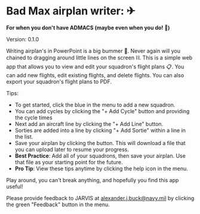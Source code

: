 # Bad Max airplan writer: ✈

**For when you don't have ADMACS (maybe even when you do! 🤣)**

Version: 0.1.0

Writing airplan's in PowerPoint is a big bummer 🤬.
Never again will you chained to dragging around little lines on the screen ⛓.
This is a simple web app that allows you to view and edit your squadron's flight plans 📋.
You can add new flights, edit existing flights, and delete flights. You can also export your squadron's flight plans to PDF.

Tips:

- To get started, click the blue  in the menu to add a new squadron.
- You can add cycles by clicking the "+ Add Cycle" button and providing the cycle times
- Next add an aircraft line by clicking the "+ Add Line" button.
- Sorties are added into a line by clicking "+ Add Sortie" within a line in the list.
- Save your airplan by clicking the  button. This will download a file that you can upload later to resume your progress.
- **Best Practice**: Add all of your squadrons, then save your airplan. Use that file as your starting point for the future.
- **Pro Tip**: View these tips anytime by clicking the  help icon in the menu.

Play around, you can't break anything, and hopefully you find this app useful!

Please provide feedback to JARVIS at [alexander.j.buck@navy.mil](mailto:alexander.j.buck@navy.mil) by clicking the green "Feedback" button in the menu.
